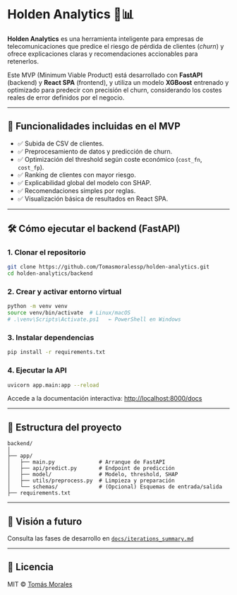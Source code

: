 # Holden Analytics 🧠📊

**Holden Analytics** es una herramienta inteligente para empresas de telecomunicaciones que predice el riesgo de pérdida de clientes (*churn*) y ofrece explicaciones claras y recomendaciones accionables para retenerlos.

Este MVP (Minimum Viable Product) está desarrollado con **FastAPI** (backend) y **React SPA** (frontend), y utiliza un modelo **XGBoost** entrenado y optimizado para predecir con precisión el churn, considerando los costes reales de error definidos por el negocio.

---

## 🚀 Funcionalidades incluidas en el MVP

- ✅ Subida de CSV de clientes.
- ✅ Preprocesamiento de datos y predicción de churn.
- ✅ Optimización del threshold según coste económico (`cost_fn`, `cost_fp`).
- ✅ Ranking de clientes con mayor riesgo.
- ✅ Explicabilidad global del modelo con SHAP.
- ✅ Recomendaciones simples por reglas.
- ✅ Visualización básica de resultados en React SPA.

---

## 🛠️ Cómo ejecutar el backend (FastAPI)

### 1. Clonar el repositorio

```bash
git clone https://github.com/Tomasmoralessp/holden-analytics.git
cd holden-analytics/backend
```

### 2. Crear y activar entorno virtual

```bash
python -m venv venv
source venv/bin/activate  # Linux/macOS
# .\venv\Scripts\Activate.ps1   ← PowerShell en Windows
```

### 3. Instalar dependencias

```bash
pip install -r requirements.txt
```

### 4. Ejecutar la API

```bash
uvicorn app.main:app --reload
```

Accede a la documentación interactiva:
[http://localhost:8000/docs](http://localhost:8000/docs)

---

## 📁 Estructura del proyecto

```
backend/
│
├── app/
│   ├── main.py              # Arranque de FastAPI
│   ├── api/predict.py       # Endpoint de predicción
│   ├── model/               # Modelo, threshold, SHAP
│   ├── utils/preprocess.py  # Limpieza y preparación
│   └── schemas/             # (Opcional) Esquemas de entrada/salida
├── requirements.txt
```

---

## 🧠 Visión a futuro

Consulta las fases de desarrollo en [`docs/iterations_summary.md`](docs/iterations_summary.md)

---

## 📄 Licencia

MIT © [Tomás Morales](https://github.com/Tomasmoralessp)